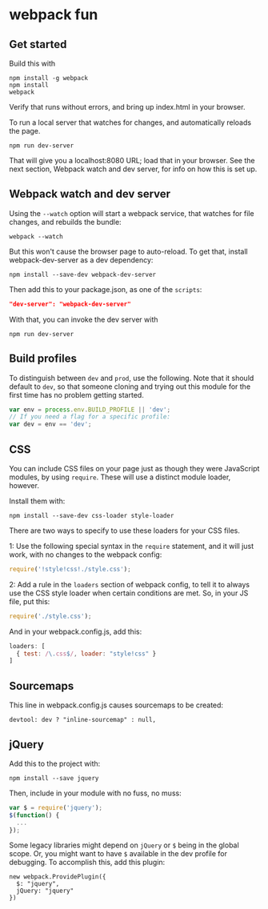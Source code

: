 # webpack fun

## Get started

Build this with

```
npm install -g webpack
npm install
webpack
```

Verify that runs without errors, and bring up index.html in your browser.

To run a local server that watches for changes, and automatically reloads
the page.

```
npm run dev-server
```

That will give you a localhost:8080 URL; load that in your browser.
See the next section, Webpack watch and dev server, for info on how this is 
set up.


## Webpack watch and dev server

Using the `--watch` option will start a webpack service, that watches for 
file changes, and rebuilds the bundle:

```
webpack --watch
```

But this won't cause the browser page to auto-reload. To get
that, install webpack-dev-server as a dev dependency:

```
npm install --save-dev webpack-dev-server
```

Then add this to your package.json, as one of the `scripts`:

```json
"dev-server": "webpack-dev-server"
```

With that, you can invoke the dev server with

```
npm run dev-server
```



## Build profiles

To distinguish between `dev` and `prod`, use the following. Note that it should
default to `dev`, so that someone cloning and trying out this module for the
first time has no problem getting started.

```javascript
var env = process.env.BUILD_PROFILE || 'dev';
// If you need a flag for a specific profile:
var dev = env == 'dev';
```


## CSS

You can include CSS files on your page just as though they were JavaScript
modules, by using `require`. These will use a distinct module loader, however.

Install them with:

```
npm install --save-dev css-loader style-loader
```

There are two ways to specify to use these loaders for your CSS files.

1: Use the following special syntax in the `require` statement, and it 
will just work, with no changes to the webpack config:

```javascript
require('!style!css!./style.css');
```

2: Add a rule in the `loaders` section of webpack config, to tell it
to always use the CSS style loader when certain conditions are met. So, in
your JS file, put this:

```javascript
require('./style.css');
```

And in your webpack.config.js, add this:

```javascript
loaders: [
  { test: /\.css$/, loader: "style!css" }
]
```



## Sourcemaps

This line in webpack.config.js causes sourcemaps to be created:

```
devtool: dev ? "inline-sourcemap" : null,
```

## jQuery

Add this to the project with:

```
npm install --save jquery
```

Then, include in your module with no fuss, no muss:

```javascript
var $ = require('jquery');
$(function() {
  ...
});
```


Some legacy libraries might depend on `jQuery` or `$` being in the global 
scope. Or, you might want to have `$` available in the dev profile for 
debugging. To accomplish this, add this plugin:

```
new webpack.ProvidePlugin({
  $: "jquery",
  jQuery: "jquery"
})
```

